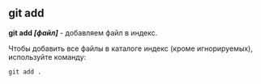 ## git add

**git add *[файл]*** - добавляем файл в индекс.

Чтобы добавить все файлы в каталоге индекс (кроме игнорируемых), используйте команду: 

```bash=
git add .
```